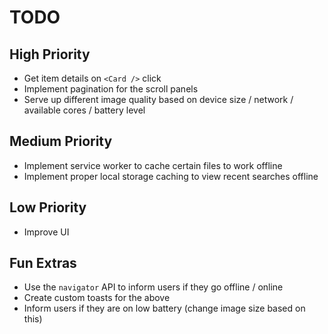 
# TODO

## High Priority

* Get item details on `<Card />` click
* Implement pagination for the scroll panels
* Serve up different image quality based on device size / network / available cores / battery level

## Medium Priority

* Implement service worker to cache certain files to work offline
* Implement proper local storage caching to view recent searches offline

## Low Priority

* Improve UI

## Fun Extras

* Use the `navigator` API to inform users if they go offline / online
* Create custom toasts for the above
* Inform users if they are on low battery (change image size based on this)

